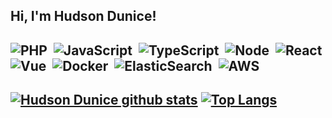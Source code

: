 ##  Hi, I'm Hudson Dunice!

![PHP](https://img.shields.io/badge/-PHP-8893BE?style=flat&logoColor=fff&logo=php)&nbsp;
![JavaScript](https://img.shields.io/badge/-JavaScript-FEAE32?style=flat&logoColor=fff&logo=javascript)&nbsp;
![TypeScript](https://img.shields.io/badge/-TypeScript-007ACC?style=flat&logoColor=fff&logo=typescript)&nbsp;
![Node](https://img.shields.io/badge/-Node.js-5B9856?style=flat&logoColor=fff&logo=node.js)&nbsp;
![React](https://img.shields.io/badge/-React.js-000000?style=flat&&logo=React)&nbsp;
![Vue](https://img.shields.io/badge/-Vue.js-41BA82?style=flat&logoColor=fff&logo=vue.js)&nbsp;
![Docker](https://img.shields.io/badge/-Docker-099cec?style=flat&logoColor=fff&logo=docker)&nbsp;
![ElasticSearch](https://img.shields.io/badge/-ElasticSearch-00BFB2?style=flat&logoColor=fff&logo=elasticsearch)&nbsp;
![AWS](https://img.shields.io/badge/-AWS-EC902E?style=flat&logoColor=fff&logo=amazonaws)&nbsp;
---
[![Hudson Dunice github stats](https://github-readme-stats-git-masterrstaa-rickstaa.vercel.app/api?username=dunice&count_private=true&show_icons=true&theme=dracula)](https://github.com/dunice/github-readme-stats)
[![Top Langs](https://github-readme-stats-git-masterrstaa-rickstaa.vercel.app/api/top-langs/?username=dunice&layout=compact&theme=dracula&langs_count=10&hide=html)](https://github.com/anuraghazra/github-readme-stats)
---

